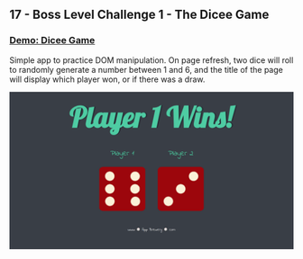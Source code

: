 ## 17 - Boss Level Challenge 1 - The Dicee Game

### [Demo: Dicee Game](https://dicee-game-gdbecker.replit.app/)

Simple app to practice DOM manipulation. On page refresh, two dice will roll to randomly generate a number between 1 and 6, and the title of the page will display which player won, or if there was a draw.

!["Page"](./Page.png)
